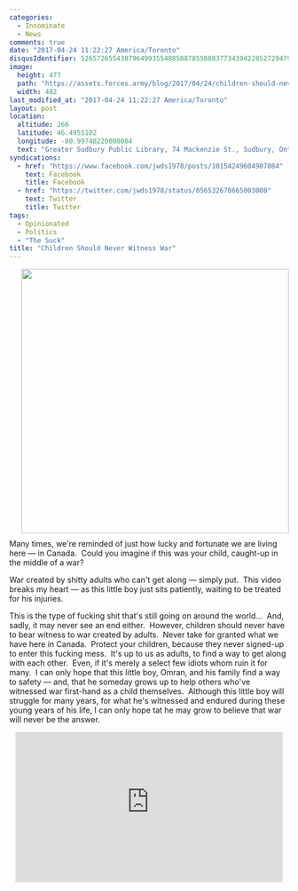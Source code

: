 ```yaml
---
categories:
  - Innominate
  - News
comments: true
date: "2017-04-24 11:22:27 America/Toronto"
disqusIdentifier: 5265726554387964993554885887855888377343942285272947932393968349585477595839832793666667596744577895
image:
  height: 477
  path: "https://assets.forces.army/blog/2017/04/24/children-should-never-witness-war/hotlink-ok/this-war-of-mine_the-little-ones_482x477.png"
  width: 482
last_modified_at: "2017-04-24 11:22:27 America/Toronto"
layout: post
location:
  altitude: 266
  latitude: 46.4955102
  longitude: -80.99748220000004
  text: "Greater Sudbury Public Library, 74 Mackenzie St., Sudbury, Ontario, P3C 4X8, Canada"
syndications:
  - href: "https://www.facebook.com/jwds1978/posts/10154249604907084"
    text: Facebook
    title: Facebook
  - href: "https://twitter.com/jwds1978/status/856532678665003008"
    text: Twitter
    title: Twitter
tags:
  - Opinionated
  - Politics
  - "The Suck"
title: "Children Should Never Witness War"
---
```


<img
  alt="" height="477" src="{{ site.uri.assets }}/blog/2017/04/24/children-should-never-witness-war/this-war-of-mine_the-little-ones_482x477.png"
  style="border: 0px; float: right; margin-bottom: 10px; margin-left: 10px;" width="482" />
<p>
  Many times, we're reminded of just how lucky and fortunate we are living here &#8212; in Canada.&nbsp; Could you imagine if this was your child, caught-up in
  the middle of a war?
</p>
<p>
  War created by shitty adults who can't get along &#8212; simply put.&nbsp; This video breaks my heart &#8212; as this little boy just sits patiently, waiting
  to be treated for his injuries.
</p>
<p>
  This is the type of fucking shit that's still going on around the world&hellip;&nbsp; And, sadly, it may never see an end either.&nbsp; However, children
  should never have to bear witness to war created by adults.&nbsp; Never take for granted what we have here in Canada.&nbsp; Protect your children, because
  they never signed-up to enter this fucking mess.&nbsp; It's up to us as adults, to find a way to get along with each other.&nbsp; Even, if it's merely a
  select few idiots whom ruin it for many.&nbsp; I can only hope that this little boy, Omran, and his family find a way to safety &#8212; and, that he someday
  grows up to help others who've witnessed war first-hand as a child themselves.&nbsp; Although this little boy will struggle for many years, for what he's
  witnessed and endured during these young years of his life, I can only hope tat he may grow to believe that war will never be the answer.
</p>
<!-- excerptBreak -->
<iframe
  allowfullscreen height="271" src="https://www.youtube-nocookie.com/embed/vQptcBOJD7o?rel=0"
  style="border: none; display: block; margin-left: auto; margin-right: auto;" width="482"></iframe>
